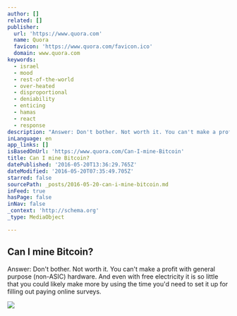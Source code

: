 ```yaml
---
author: []
related: []
publisher:
  url: 'https://www.quora.com'
  name: Quora
  favicon: 'https://www.quora.com/favicon.ico'
  domain: www.quora.com
keywords:
  - israel
  - mood
  - rest-of-the-world
  - over-heated
  - disproportional
  - deniability
  - enticing
  - hamas
  - react
  - response
description: "Answer: Don't bother. Not worth it. You can't make a profit with general purpose (non-ASIC) hardware. And even with free electricity it is so little that you could likely make more by using the time you'd need to set it up for filling out paying online surveys."
inLanguage: en
app_links: []
isBasedOnUrl: 'https://www.quora.com/Can-I-mine-Bitcoin'
title: Can I mine Bitcoin?
datePublished: '2016-05-20T13:36:29.765Z'
dateModified: '2016-05-20T07:35:49.705Z'
starred: false
sourcePath: _posts/2016-05-20-can-i-mine-bitcoin.md
inFeed: true
hasPage: false
inNav: false
_context: 'http://schema.org'
_type: MediaObject

---
```

<article style=""><h1>Can I mine Bitcoin?</h1><p>Answer: Don't bother. Not worth it. You can't make a profit with general purpose (non-ASIC) hardware. And even with free electricity it is so little that you could likely make more by using the time you'd need to set it up for filling out paying online surveys.</p><img src="https://qsf.is.quoracdn.net/-images.new_grid.fb_share_default.pnge6dde9cfa6e03c43.png" /></article>
